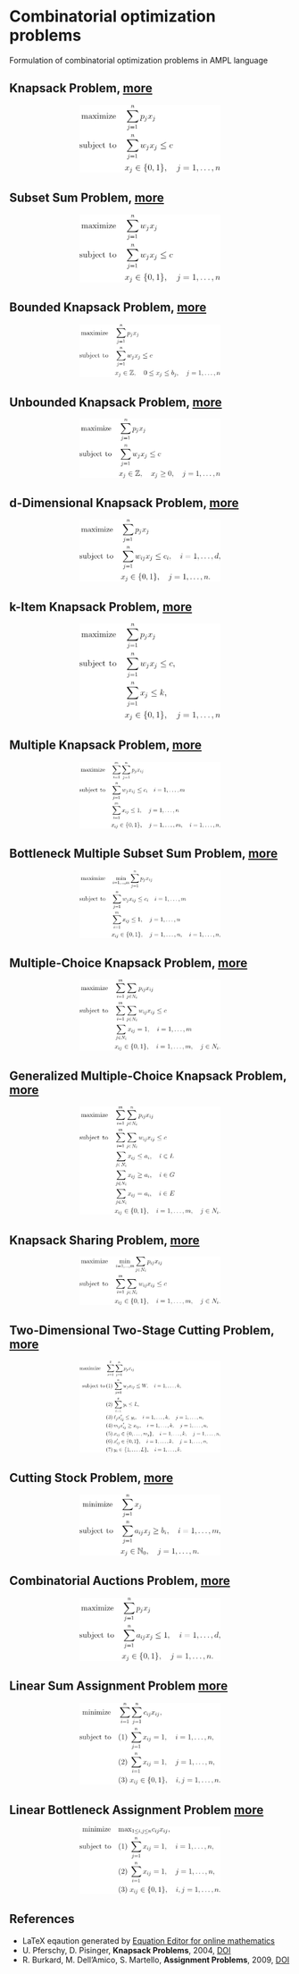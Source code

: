 # Combinatorial optimization problems


Formulation of combinatorial optimization problems in AMPL language


## Knapsack Problem, [more](./01-knapsack-problem/README.md)
<p align="center">
<img src="./01-knapsack-problem/problem.png" alt="Knapsack Problem" width="50%">
</p>


## Subset Sum Problem, [more](./02-subset-sum-problem/README.md)
<p align="center">
<img src="./02-subset-sum-problem/problem.png" alt="Subset Sum Problem" width="50%">
</p>


## Bounded Knapsack Problem, [more](./03-bounded-knapsack-problem/README.md)
<p align="center">
<img src="./03-bounded-knapsack-problem/problem.png" alt="Bounded Knapsack Problem" width="50%">
</p>


## Unbounded Knapsack Problem, [more](./04-unbounded-knapsack-problem/README.md)
<p align="center">
<img src="./04-unbounded-knapsack-problem/problem.png" alt="Unbounded Knapsack Problem" width="50%">
</p>


## d-Dimensional Knapsack Problem, [more](./05-d-dimensional-knapsack-problem/README.md)
<p align="center">
<img src="./05-d-dimensional-knapsack-problem/problem.png" alt="d-Dimensional Knapsack Problem" width="50%">
</p>


## k-Item Knapsack Problem, [more](./06-k-item-knapsack-problem/README.md)
<p align="center">
<img src="./06-k-item-knapsack-problem/problem.png" alt="k-Item Knapsack Problem" width="50%">
</p>


## Multiple Knapsack Problem, [more](./07-multiple-knapsack-problem/README.md)
<p align="center">
<img src="./07-multiple-knapsack-problem/problem.png" alt="Multiple Knapsack Problem" width="50%">
</p>


## Bottleneck Multiple Subset Sum Problem, [more](./08-bottleneck-multiple-subset-sum-problem/README.md)
<p align="center">
<img src="./08-bottleneck-multiple-subset-sum-problem/problem.png" alt="Bottleneck Multiple Subset Sum Problem" width="50%">
</p>


## Multiple-Choice Knapsack Problem, [more](./09-multiple-choice-knapsack-problem/README.md)
<p align="center">
<img src="./09-multiple-choice-knapsack-problem/problem.png" alt="Multiple-Choice Knapsack Problem" width="50%">
</p>


## Generalized Multiple-Choice Knapsack Problem, [more](./10-generalized-multiple-choice-knapsack-problem/README.md)
<p align="center">
<img src="./10-generalized-multiple-choice-knapsack-problem/problem.png" alt="Generalized Multiple-Choice Knapsack Problem" width="50%">
</p>


## Knapsack Sharing Problem, [more](./11-knapsack-sharing-problem/README.md)
<p align="center">
<img src="./11-knapsack-sharing-problem/problem.png" alt="Knapsack Sharing Problem" width="50%">
</p>


## Two-Dimensional Two-Stage Cutting Problem, [more](./12-two-dimensional-two-stage-cutting-problem/README.md)
<p align="center">
<img src="./12-two-dimensional-two-stage-cutting-problem/problem.png" alt="Two-Dimensional Two-Stage Cutting Problem" width="50%">
</p>


## Cutting Stock Problem, [more](./13-cutting-stock-problem/README.md)
<p align="center">
<img src="./13-cutting-stock-problem/problem.png" alt="Cutting Stock Problem" width="50%">
</p>


## Combinatorial Auctions Problem, [more](./14-combinatorial-auction-problem/README.md)
<p align="center">
<img src="./14-combinatorial-auction-problem/problem.png" alt="Combinatorial Auctions Problem" width="50%">
</p>


## Linear Sum Assignment Problem [more](./15-linear-sum-assignment-problem/README.md)
<p align="center">
<img src="./15-linear-sum-assignment-problem/problem.png" alt="Linear Sum Assignment Problem" width="50%">
</p>


## Linear Bottleneck Assignment Problem [more](./16-linear-bottleneck-assignment-problem/README.md)
<p align="center">
<img src="./16-linear-bottleneck-assignment-problem/problem.png" alt="Linear Bottleneck Assignment Problem" width="50%">
</p>


## References
+ LaTeX eqaution generated by [Equation Editor for online mathematics](https://editor.codecogs.com/)
+ U. Pferschy, D. Pisinger, **Knapsack Problems**, 2004, [DOI](https://doi.org/10.1007/978-3-540-24777-7)
+ R. Burkard, M. Dell’Amico, S. Martello, **Assignment Problems**, 2009, [DOI](https://doi.org/10.1137/1.9781611972238)
